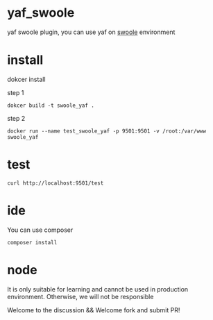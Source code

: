 # yaf_swoole
yaf swoole plugin, you can use yaf on [swoole](https://github.com/swoole/swoole-src) environment

# install 

dokcer install

step 1

```
dokcer build -t swoole_yaf .
```

step 2

```
docker run --name test_swoole_yaf -p 9501:9501 -v /root:/var/www swoole_yaf
```

# test

```
curl http://localhost:9501/test
```

# ide 

You can use composer

```
composer install
```

# node

It is only suitable for learning and cannot be used in production environment.
Otherwise, we will not be responsible

Welcome to the discussion && Welcome fork and submit PR!
